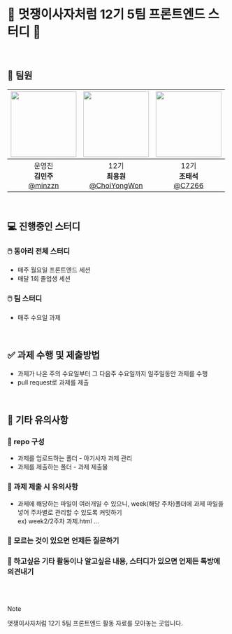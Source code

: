 # 🦁 멋쟁이사자처럼 12기 5팀 프론트엔드 스터디 🦁

<br>

## 🦁 팀원
|<img src="https://avatars.githubusercontent.com/u/97500865?v=4" width="150" height="150"/>|<img src="https://avatars.githubusercontent.com/u/40623433?v=4" width="150" height="150"/>|<img src="https://avatars.githubusercontent.com/u/65270723?v=4" width="150" height="150"/>|
|:-:|:-:|:-:|
|운영진<br/>**김민주**<br/>[@minzzn](https://github.com/minzzn)|12기<br/>**최용원**<br/>[@ChoiYongWon](https://github.com/ChoiYongWon)|12기<br/>**조태석**<br/>[@C7266](https://github.com/C7266)|
<br>

## 💻 진행중인 스터디
### 🖱️ 동아리 전체 스터디
  - 매주 월요일 프론트엔드 세션
  - 매달 1회 졸업생 세션
### 🖱️ 팀 스터디
  - 매주 수요일 과제
<br>

## ✅ 과제 수행 및 제출방법
  - 과제가 나온 주의 수요일부터 그 다음주 수요일까지 일주일동안 과제를 수행
  - pull request로 과제를 제출
<br>

## 🐹 기타 유의사항
  ### 💫 repo 구성
  - 과제를 업로드하는 폴더 - 아기사자 과제 관리
  - 과제를 제출하는 폴더 - 과제 제출물
  ### 💫 과제 제출 시 유의사항
  - 과제에 해당하는 파일이 여러개일 수 있으니, week(해당 주차)폴더에 과제 파일을 넣어 주차별로 관리할 수 있도록 커밋하기 <br>
    ex) week2/2주차 과제.html ...
  ### 💫 모르는 것이 있으면 언제든 질문하기
  ### 💫 하고싶은 기타 활동이나 알고싶은 내용, 스터디가 있으면 언제든 톡방에 의견내기
<br>
<br>

> [!NOTE]
> 멋쟁이사자처럼 12기 5팀 프론트엔드 활동 자료를 모아놓는 곳입니다.
